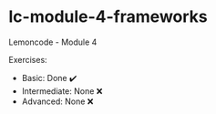 # lc-module-4-frameworks

Lemoncode - Module 4

Exercises:
- Basic: Done :heavy_check_mark:
- Intermediate: None :x:
- Advanced: None :x: